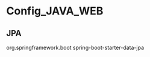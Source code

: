 # Config_JAVA_WEB
## JPA
<dependency>
    <groupId>org.springframework.boot</groupId>
    <artifactId>spring-boot-starter-data-jpa</artifactId>
</dependency>
